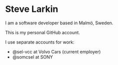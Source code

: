 # Steve Larkin

I am a software developer based in Malmö, Sweden.

This is my personal GitHub account.

I use separate accounts for work:

* @sel-vcc at Volvo Cars (current employer)
* @somcsel at SONY
